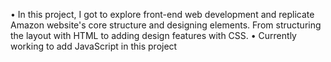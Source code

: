 • In this project, I got to explore front-end web development and replicate Amazon website's core structure and 
 designing elements. From structuring the layout with HTML to adding design features with CSS.
 • Currently working to add JavaScript in this project

